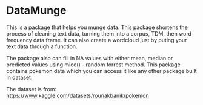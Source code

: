 # DataMunge
This is a package that helps you munge data.
This package shortens the process of cleaning text data, turning them into a corpus, TDM, then word frequency data frame. 
It can also create a wordcloud just by puting your text data through a function.

The package also can fill in NA values with either mean, median or predicted values using mice() - random forrest method. 
This package contains pokemon data which you can access it like any other package built in dataset. 

The dataset is from: https://www.kaggle.com/datasets/rounakbanik/pokemon
